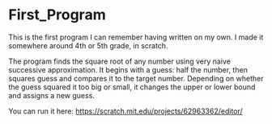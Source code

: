 # First_Program

This is the first program I can remember having written on my own. I made it somewhere around 4th or 5th grade, in scratch. 

The program finds the square root of any number using very naive successive approximation. It begins with a guess: half the number, then squares guess and compares it to the target number. Depending on whether the guess squared it too big or small, it changes the upper or lower bound and assigns a new guess.

You can run it here: https://scratch.mit.edu/projects/62963362/editor/ 
